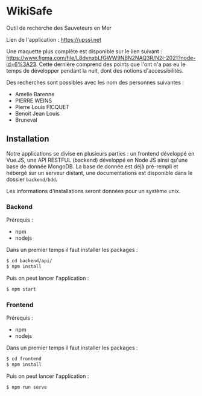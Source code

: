 # WikiSafe

Outil de recherche des Sauveteurs en Mer

Lien de l'application : https://upssi.net

Une maquette plus complète est disponible sur le lien suivant : https://www.figma.com/file/L8dvnxbLfGWW9NBN2NAQ3R/N2I-2021?node-id=6%3A23. Cette dernière comprend des points que l'ont n'a pas eu le temps de développer pendant la nuit, dont des notions d'accessibilités.

Des recherches sont possibles avec les nom des personnes suivantes :
 - Amelie Barenne
 - PIERRE WEINS
 - Pierre Louis FICQUET
 - Benoit Jean Louis
 - Bruneval

## Installation

Notre applications se divise en plusieurs parties : un frontend développé en Vue.JS, une API RESTFUL (backend) développé en Node JS ainsi qu'une base de donnée MongoDB. La base de donnée est déjà pré-rempli et hébergé sur un serveur distant, une documentations est disponible dans le dossier `backend/bdd`.

Les informations d'installations seront données pour un système unix.

### Backend

Prérequis :

- npm
- nodejs

Dans un premier temps il faut installer les packages :

```bash
$ cd backend/api/
$ npm install
```

Puis on peut lancer l'application :

```bash
$ npm start
```

### Frontend

Prérequis :

- npm
- nodejs

Dans un premier temps il faut installer les packages :

```bash
$ cd frontend
$ npm install
```

Puis on peut lancer l'application :

```bash
$ npm run serve
```
